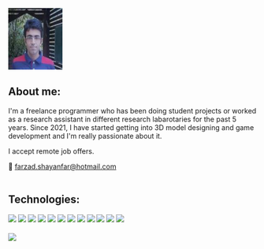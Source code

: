 <img src="./github_readme_files/farzad_shayanfar_github_profile_photo.jpg" width="110" height="125"/>

## About me:

I'm a freelance programmer who has been doing student projects or worked as a research assistant in different research labarotaries for the past 5 years. Since 2021, I have started getting into 3D model designing and game development and I'm really passionate about it.

I accept remote job offers.

📧 farzad.shayanfar@hotmail.com
</br>
</br>

## Technologies:
<img src="https://img.shields.io/badge/C++-00599C.svg?logo=c%2B%2B&style=plastic">
<img src="https://img.shields.io/badge/C%23-239120.svg?logo=C%20Sharp&style=plastic">
<img src="https://img.shields.io/badge/Python-f9d64e.svg?logo=python&style=plastic">
<img src="https://img.shields.io/badge/HTML5-222222.svg?logo=html5&style=plastic">
<img src="https://img.shields.io/badge/CSS3-1572B6.svg?logo=css3&style=plastic">
<img src="https://img.shields.io/badge/Javascript-3577c4.svg?logo=javascript&style=plastic">
<img src="https://img.shields.io/badge/Unity-000000.svg?logo=unity&style=plastic">
<img src="https://img.shields.io/badge/PyTorch-aa381e.svg?logo=pytorch&style=plastic"> 
<img src="https://img.shields.io/badge/OpenCV-FF0000.svg?logo=opencv&style=plastic">
<img src="https://img.shields.io/badge/Qt-AAAAAA.svg?logo=qt&style=plastic"> 
<img src="https://img.shields.io/badge/Raspberry%20Pi-C51A4A.svg?logo=Raspberry%20Pi&style=plastic">
<img src="https://img.shields.io/badge/-Docker-AAAAAA.svg?logo=docker&style=plastic">

</br>
</br>
<img align="center" src="https://github-readme-stats.vercel.app/api/top-langs/?username=farzadshayanfar&layout=compact&card_width=250&langs_count=6&theme=radical">
